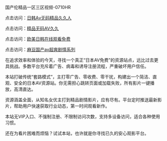 国产伦精品一区三区视频-0710HR

点击访问：<a href="https://heiliao2dmwwy.pages.dev">日韩Aⅴ无码精品久久人</a>

点击访问：<a href="https://heiliaoow5kzm.pages.dev">精品无码AV久久</a>

点击访问：<a href="https://heiliaoxqkkct.pages.dev">欧美日韩在线观看免费</a>

点击访问：<a href="https://heiliaozj3tjd.pages.dev">麻豆国产av超爽剧情系列</a>



在追求效率和体验的今天，寻找一个真正“日本AV免费”的资源站点，远比过去更具挑战。多数平台充斥着广告、病毒和诱导注册流程，严重破坏用户信任。

本站打破传统“套路模式”，主打零广告、零收费、零干扰，构建出一个简洁、直观、安全的日本AV资源站。你无需担心跳转页面或加载失败，所有影片一键播放，高清直达。

资源涵盖全面，从知名女优主打到精品剧情影片，应有尽有。平台定时推送最新影片，帮助用户快速获取行业动态，第一时间观看新作。

本站无VIP入口、不强制注册、不限制访问次数，支持多设备访问，适合各种使用习惯。

还在为看片困难而烦恼？试试本站，也许就是你寻找已久的安心观影平台。

<span style="display:none;">[Canonical link]( https://github.com/hk20250710/riben420 ）</span>

